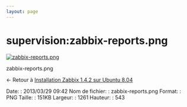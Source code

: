 ```yaml
---
layout: page
---
```


supervision:zabbix-reports.png
==============================

[![zabbix-reports.png](..//assets/media/supervision/zabbix-reports.png@cache=&w=900&h=387 "zabbix-reports.png")](..//assets/media/supervision/zabbix-reports.png@cache= "Afficher le fichier original")

zabbix-reports.png

← Retour à [Installation Zabbix 1.4.2 sur Ubuntu
8.04](../../zabbix/zabbix-ubuntu-install-old.html "zabbix:zabbix-ubuntu-install-old")

Date:
:   2013/03/29 09:42
Nom de fichier:
:   zabbix-reports.png
Format:
:   PNG
Taille:
:   151KB
Largeur:
:   1261
Hauteur:
:   543

